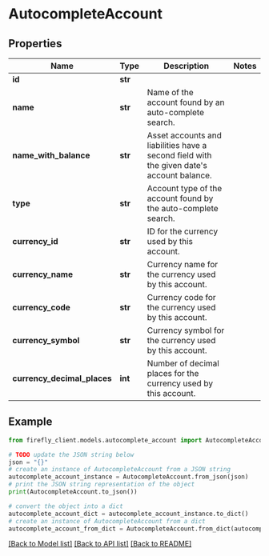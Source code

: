 # AutocompleteAccount


## Properties

Name | Type | Description | Notes
------------ | ------------- | ------------- | -------------
**id** | **str** |  | 
**name** | **str** | Name of the account found by an auto-complete search. | 
**name_with_balance** | **str** | Asset accounts and liabilities have a second field with the given date&#39;s account balance. | 
**type** | **str** | Account type of the account found by the auto-complete search. | 
**currency_id** | **str** | ID for the currency used by this account. | 
**currency_name** | **str** | Currency name for the currency used by this account. | 
**currency_code** | **str** | Currency code for the currency used by this account. | 
**currency_symbol** | **str** | Currency symbol for the currency used by this account. | 
**currency_decimal_places** | **int** | Number of decimal places for the currency used by this account. | 

## Example

```python
from firefly_client.models.autocomplete_account import AutocompleteAccount

# TODO update the JSON string below
json = "{}"
# create an instance of AutocompleteAccount from a JSON string
autocomplete_account_instance = AutocompleteAccount.from_json(json)
# print the JSON string representation of the object
print(AutocompleteAccount.to_json())

# convert the object into a dict
autocomplete_account_dict = autocomplete_account_instance.to_dict()
# create an instance of AutocompleteAccount from a dict
autocomplete_account_from_dict = AutocompleteAccount.from_dict(autocomplete_account_dict)
```
[[Back to Model list]](../README.md#documentation-for-models) [[Back to API list]](../README.md#documentation-for-api-endpoints) [[Back to README]](../README.md)


